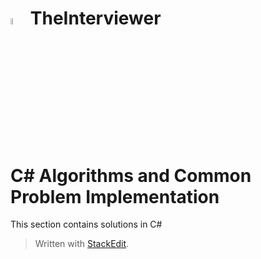 <img src="http://mailtrack.azurewebsites.net/?stype=pc1&msg=GitHubTheInterviewerCSharpMain" width="5%" height="5%" /> TheInterviewer
==============
# C# Algorithms and Common Problem Implementation
This section contains solutions in C#


> Written with [StackEdit](https://stackedit.io/).